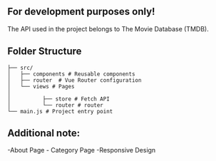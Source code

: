 ## For development purposes only!

The API used in the project belongs to The Movie Database (TMDB).

## Folder Structure

```
├── src/
│   ├── components # Reusable components
│   ├── router  # Vue Router configuration
│   └── views # Pages
│
│          ├── store # Fetch API
│          └── router # router
└── main.js # Project entry point
```

## Additional note:

  -About Page - Category Page
  -Responsive Design
